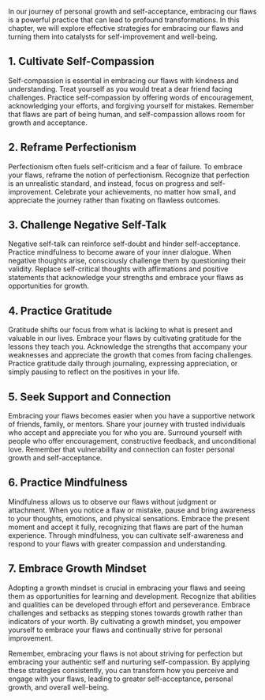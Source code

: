 
In our journey of personal growth and self-acceptance, embracing our flaws is a powerful practice that can lead to profound transformations. In this chapter, we will explore effective strategies for embracing our flaws and turning them into catalysts for self-improvement and well-being.

**1. Cultivate Self-Compassion**
--------------------------------

Self-compassion is essential in embracing our flaws with kindness and understanding. Treat yourself as you would treat a dear friend facing challenges. Practice self-compassion by offering words of encouragement, acknowledging your efforts, and forgiving yourself for mistakes. Remember that flaws are part of being human, and self-compassion allows room for growth and acceptance.

**2. Reframe Perfectionism**
----------------------------

Perfectionism often fuels self-criticism and a fear of failure. To embrace your flaws, reframe the notion of perfectionism. Recognize that perfection is an unrealistic standard, and instead, focus on progress and self-improvement. Celebrate your achievements, no matter how small, and appreciate the journey rather than fixating on flawless outcomes.

**3. Challenge Negative Self-Talk**
-----------------------------------

Negative self-talk can reinforce self-doubt and hinder self-acceptance. Practice mindfulness to become aware of your inner dialogue. When negative thoughts arise, consciously challenge them by questioning their validity. Replace self-critical thoughts with affirmations and positive statements that acknowledge your strengths and embrace your flaws as opportunities for growth.

**4. Practice Gratitude**
-------------------------

Gratitude shifts our focus from what is lacking to what is present and valuable in our lives. Embrace your flaws by cultivating gratitude for the lessons they teach you. Acknowledge the strengths that accompany your weaknesses and appreciate the growth that comes from facing challenges. Practice gratitude daily through journaling, expressing appreciation, or simply pausing to reflect on the positives in your life.

**5. Seek Support and Connection**
----------------------------------

Embracing your flaws becomes easier when you have a supportive network of friends, family, or mentors. Share your journey with trusted individuals who accept and appreciate you for who you are. Surround yourself with people who offer encouragement, constructive feedback, and unconditional love. Remember that vulnerability and connection can foster personal growth and self-acceptance.

**6. Practice Mindfulness**
---------------------------

Mindfulness allows us to observe our flaws without judgment or attachment. When you notice a flaw or mistake, pause and bring awareness to your thoughts, emotions, and physical sensations. Embrace the present moment and accept it fully, recognizing that flaws are part of the human experience. Through mindfulness, you can cultivate self-awareness and respond to your flaws with greater compassion and understanding.

**7. Embrace Growth Mindset**
-----------------------------

Adopting a growth mindset is crucial in embracing your flaws and seeing them as opportunities for learning and development. Recognize that abilities and qualities can be developed through effort and perseverance. Embrace challenges and setbacks as stepping stones towards growth rather than indicators of your worth. By cultivating a growth mindset, you empower yourself to embrace your flaws and continually strive for personal improvement.

Remember, embracing your flaws is not about striving for perfection but embracing your authentic self and nurturing self-compassion. By applying these strategies consistently, you can transform how you perceive and engage with your flaws, leading to greater self-acceptance, personal growth, and overall well-being.
